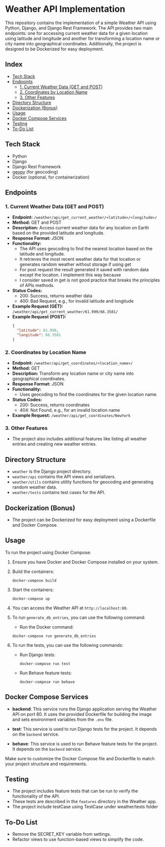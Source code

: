 
# Weather API Implementation

This repository contains the implementation of a simple Weather API using Python, Django, and Django Rest Framework.
The API provides two main endpoints: one for accessing current weather data for a given location using latitude and 
longitude and another for transforming a location name or city name into geographical coordinates. Additionally, 
the project is designed to be Dockerized for easy deployment.

## Index

- [Tech Stack](#tech-stack)
- [Endpoints](#endpoints)
  - [1. Current Weather Data (GET and POST)](#1-current-weather-data-get-and-post)
  - [2. Coordinates by Location Name](#2-coordinates-by-location-name)
  - [3. Other Features](#3-other-features)
- [Directory Structure](#directory-structure)
- [Dockerization (Bonus)](#dockerization-bonus)
- [Usage](#usage)
- [Docker Compose Services](#docker-compose-services)
- [Testing](#testing)
- [To-Do List](#to-do-list)

## Tech Stack

- Python
- Django
- Django Rest Framework
- [geopy](https://pypi.org/project/geopy/) (for geocoding)
- Docker (optional, for containerization)

## Endpoints

### 1. Current Weather Data (GET and POST)

- **Endpoint:** `/weather/api/get_current_weather/<latitude>/<longitude>/`
- **Method:** GET and POST
- **Description:** Access current weather data for any location on Earth based on the provided latitude and longitude.
- **Response Format:** JSON
- **Functionality:** 
    - The API uses geocoding to find the nearest location based on the latitude and longitude.
    - It retrieves the most recent weather data for that location or generates random weather without storage if using get
    - For post request the result generated it saved with random data except the location. I implement this way because 
    - I consider saved in get is not good practice that breaks the principles of APIs methods. 
- **Status Codes:**
    - 200: Success, returns weather data
    - 400: Bad Request, e.g., for invalid latitude and longitude
- **Example Request (GET):** `/weather/api/get_current_weather/61.999/66.3581/`
- **Example Request (POST):** 
  ```json
  {
    "latitude": 61.999,
    "longitude": 66.3581
  }

### 2. Coordinates by Location Name

- **Endpoint:** `/weather/api/get_coordinates/<location_name>/`
- **Method:** GET
- **Description:** Transform any location name or city name into geographical coordinates.
- **Response Format:** JSON
- **Functionality:** 
    - Uses geocoding to find the coordinates for the given location name.
- **Status Codes:**
    - 200: Success, returns coordinates
    - 404: Not Found, e.g., for an invalid location name
- **Example Request:** `/weather/api/get_coordinates/NewYork`

### 3. Other Features

- The project also includes additional features like listing all weather entries and creating new weather entries.

## Directory Structure

- `weather` is the Django project directory.
- `weather/api` contains the API views and serializers.
- `weather/utils` contains utility functions for geocoding and generating random weather data.
- `weather/tests` contains test cases for the API.

## Dockerization (Bonus)

- The project can be Dockerized for easy deployment using a Dockerfile and Docker Compose.

## Usage

To run the project using Docker Compose:

1. Ensure you have Docker and Docker Compose installed on your system.

2. Build the containers:

   ```
   docker-compose build
   ```

3. Start the containers:

   ```
   docker-compose up
   ```

4. You can access the Weather API at `http://localhost:80`.
5. To run `generate_db_entries`, you can use the following command:
   - Run the Docker command:
   ```
   docker-compose run generate_db_entries
   ```

6. To run the tests, you can use the following commands:

   - Run Django tests:
     ```
     docker-compose run test
     ```

   - Run Behave feature tests:
     ```
     docker-compose run behave
     ```

## Docker Compose Services

- **backend**: This service runs the Django application serving the Weather API on port 80. It uses the provided Dockerfile for building the image and sets environment variables from the `.env` file.

- **test**: This service is used to run Django tests for the project. It depends on the `backend` service.

- **behave**: This service is used to run Behave feature tests for the project. It depends on the `backend` service.

Make sure to customize the Docker Compose file and Dockerfile to match your project structure and requirements.

## Testing

- The project includes feature tests that can be run to verify the functionality of the API. 
- These tests are described in the `features` directory in the Weather app.
- The project include testCase using TestCase under weather/tests folder 

## To-Do List

- Remove the SECRET_KEY variable from settings.
- Refactor views to use function-based views to simplify the code.

